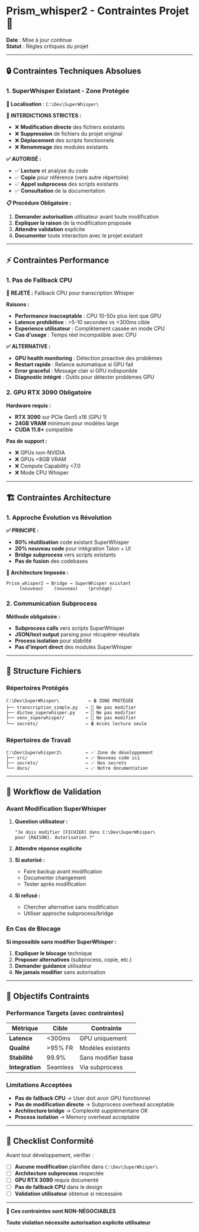 # Prism_whisper2 - Contraintes Projet 🚨

**Date** : Mise à jour continue  
**Statut** : Règles critiques du projet

---

## 🔒 Contraintes Techniques Absolues

### 1. SuperWhisper Existant - Zone Protégée

**📍 Localisation** : `C:\Dev\SuperWhisper\`

**🚫 INTERDICTIONS STRICTES :**
- ❌ **Modification directe** des fichiers existants
- ❌ **Suppression** de fichiers du projet original
- ❌ **Déplacement** des scripts fonctionnels
- ❌ **Renommage** des modules existants

**✅ AUTORISÉ :**
- ✅ **Lecture** et analyse du code
- ✅ **Copie** pour référence (vers autre répertoire)
- ✅ **Appel subprocess** des scripts existants
- ✅ **Consultation** de la documentation

**📋 Procédure Obligatoire :**
1. **Demander autorisation** utilisateur avant toute modification
2. **Expliquer la raison** de la modification proposée
3. **Attendre validation** explicite
4. **Documenter** toute interaction avec le projet existant

---

## ⚡ Contraintes Performance

### 1. Pas de Fallback CPU

**🚫 REJETÉ :** Fallback CPU pour transcription Whisper

**Raisons :**
- **Performance inacceptable** : CPU 10-50x plus lent que GPU
- **Latence prohibitive** : >5-10 secondes vs <300ms cible
- **Experience utilisateur** : Complètement cassée en mode CPU
- **Cas d'usage** : Temps réel incompatible avec CPU

**✅ ALTERNATIVE :**
- **GPU health monitoring** : Détection proactive des problèmes
- **Restart rapide** : Relance automatique si GPU fail
- **Error graceful** : Message clair si GPU indisponible
- **Diagnostic intégré** : Outils pour détecter problèmes GPU

### 2. GPU RTX 3090 Obligatoire

**Hardware requis :**
- **RTX 3090** sur PCIe Gen5 x16 (GPU 1)
- **24GB VRAM** minimum pour modèles large
- **CUDA 11.8+** compatible

**Pas de support :**
- ❌ GPUs non-NVIDIA
- ❌ GPUs <8GB VRAM
- ❌ Compute Capability <7.0
- ❌ Mode CPU Whisper

---

## 🏗️ Contraintes Architecture

### 1. Approche Évolution vs Révolution

**✅ PRINCIPE :**
- **80% réutilisation** code existant SuperWhisper
- **20% nouveau code** pour intégration Talon + UI
- **Bridge subprocess** vers scripts existants
- **Pas de fusion** des codebases

**🎯 Architecture Imposée :**
```
Prism_whisper2 → Bridge → SuperWhisper existant
     (nouveau)    (nouveau)    (protégé)
```

### 2. Communication Subprocess

**Méthode obligatoire :**
- **Subprocess calls** vers scripts SuperWhisper
- **JSON/text output** parsing pour récupérer résultats
- **Process isolation** pour stabilité
- **Pas d'import direct** des modules SuperWhisper

---

## 📁 Structure Fichiers

### Répertoires Protégés
```
C:\Dev\SuperWhisper\           ← 🔒 ZONE PROTÉGÉE
├── transcription_simple.py   ← 🚫 Ne pas modifier
├── dictee_superwhisper.py    ← 🚫 Ne pas modifier  
├── venv_superwhisper/        ← 🚫 Ne pas modifier
└── secrets/                  ← 🔒 Accès lecture seule
```

### Répertoires de Travail
```
C:\Dev\Superwhisper2\         ← ✅ Zone de développement
├── src/                      ← ✅ Nouveau code ici
├── secrets/                  ← ✅ Nos secrets
└── docs/                     ← ✅ Notre documentation
```

---

## 🔄 Workflow de Validation

### Avant Modification SuperWhisper

1. **Question utilisateur :**
   ```
   "Je dois modifier [FICHIER] dans C:\Dev\SuperWhisper\ 
   pour [RAISON]. Autorisation ?"
   ```

2. **Attendre réponse explicite**

3. **Si autorisé :**
   - Faire backup avant modification
   - Documenter changement
   - Tester après modification

4. **Si refusé :**
   - Chercher alternative sans modification
   - Utiliser approche subprocess/bridge

### En Cas de Blocage

**Si impossible sans modifier SuperWhisper :**
1. **Expliquer le blocage** technique
2. **Proposer alternatives** (subprocess, copie, etc.)
3. **Demander guidance** utilisateur
4. **Ne jamais modifier** sans autorisation

---

## 🎯 Objectifs Contraints

### Performance Targets (avec contraintes)

| Métrique | Cible | Contrainte |
|----------|-------|------------|
| **Latence** | <300ms | GPU uniquement |
| **Qualité** | >95% FR | Modèles existants |
| **Stabilité** | 99.9% | Sans modifier base |
| **Integration** | Seamless | Via subprocess |

### Limitations Acceptées

- **Pas de fallback CPU** → User doit avoir GPU fonctionnel
- **Pas de modification directe** → Subprocess overhead acceptable
- **Architecture bridge** → Complexité supplémentaire OK
- **Process isolation** → Memory overhead acceptable

---

## 📝 Checklist Conformité

Avant tout développement, vérifier :

- [ ] **Aucune modification** planifiée dans `C:\Dev\SuperWhisper\`
- [ ] **Architecture subprocess** respectée
- [ ] **GPU RTX 3090** requis documenté
- [ ] **Pas de fallback CPU** dans le design
- [ ] **Validation utilisateur** obtenue si nécessaire

---

**🚨 Ces contraintes sont NON-NÉGOCIABLES**

**Toute violation nécessite autorisation explicite utilisateur** 